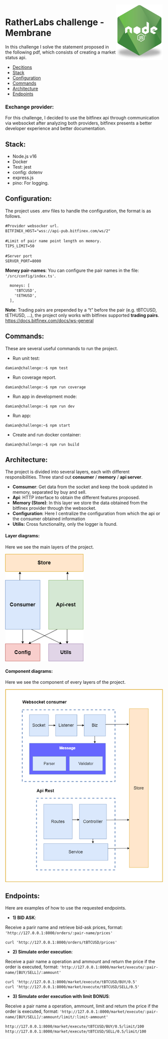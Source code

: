 <img src="https://github.com/damiancipolat/node-bff/blob/master/doc/node.png?raw=true" width="150px" align="right" />

# RatherLabs challenge - Membrane
In this challenge I solve the statement proposed in the following pdf, which consists of creating a market status api.

- [Decitions](#exchange-provider)
- [Stack](#stack)
- [Configuration](#configuration)
- [Commands](#commands)
- [Architecture](#architecture)
- [Endpoints](#endpoints)

### Exchange provider:
For this challenge, I decided to use the bitfinex api through communication via websocket after analyzing both providers, bitfinex presents a better developer experience and better documentation.

## **Stack**:
- Node.js v16
- Docker
- Test: jest
- config: dotenv
- express.js
- pino: For logging.

## **Configuration**:
The project uses .env files to handle the configuration, the format is as follows.

```console
#Provider websocker url.
BITFINEX_HOST="wss://api-pub.bitfinex.com/ws/2"

#Limit of pair name point length on memory.
TIPS_LIMIT=50

#Server port
SERVER_PORT=8000
```

**Money pair-names**:
You can configure the pair names in the file: `'/src/config/index.ts'`.

```console
  moneys: [
    'tBTCUSD',
    'tETHUSD',
  ],
```
**Note**: 
Trading pairs are prepended by a “t” before the pair (e.g. tBTCUSD, tETHUSD, ...), the project only works with bitfinex supported **trading pairs**.
https://docs.bitfinex.com/docs/ws-general


## **Commands**:
These are several useful commands to run the project.

- Run unit test:
```console
damian@challenge:~$ npm test
```
- Run coverage report.
```console
damian@challenge:~$ npm run coverage
```
- Run app in development mode:
```console
damian@challenge:~$ npm run dev
```
- Run app:
```console
damian@challenge:~$ npm start
```

- Create and run docker container:
```console
damian@challenge:~$ npm run build
```

## **Architecture**:
The project is divided into several layers, each with different responsibilities. Three stand out **consumer** / **memory** / **api server**.

- **Comsumer**: Get data from the socket and keep the book updated in memory, separated by buy and sell.
- **Api**: HTTP interface to obtain the different features proposed.
- **Memory (Store)**: In this layer we store the data obtained from the bitfinex provider through the websocket.
- **Configuration**: Here I centralize the configuration from which the api or the consumer obtained information
- **Utilis:** Cross functionality, only the logger is found.

#### **Layer diagrams**:
Here we see the main layers of the project.

<img src="https://github.com/damiancipolat/RatherLabsChallege/blob/main/doc/layers.png?raw=true" width="250px" />

#### **Component diagrams**:
Here we see the component of every layers of the project.

<img src="https://github.com/damiancipolat/RatherLabsChallege/blob/main/doc/complete.png?raw=true" width="550px" />

## **Endpoints**:
Here are examples of how to use the requested endpoints.

- **1) BID ASK**:

Receive a parir name and retrieve bid-ask prices, format: `'http://127.0.0.1:8000/orders/:pair-name/prices'`

```console
curl 'http://127.0.0.1:8000/orders/tBTCUSD/prices'
```

- **2) Simulate order execution**:

Receive a pair name a operation and ammount and return the price if the order is executed, format: `'http://127.0.0.1:8000/market/execute/:pair-name/[BUY/SELL]/:ammount'`

```console
curl 'http://127.0.0.1:8000/market/execute/tBTCUSD/BUY/0.5'
curl 'http://127.0.0.1:8000/market/execute/tBTCUSD/SELL/0.5'
```

- **3) Simulate order execution with limit BONUS**:

Receive a pair name a operation, ammount, limit and return the price if the order is executed, format: `'http://127.0.0.1:8000/market/execute/:pair-name/[BUY/SELL]/:ammount/limit/:limit-ammount'`

```console
http://127.0.0.1:8000/market/execute/tBTCUSD/BUY/0.5/limit/100
http://127.0.0.1:8000/market/execute/tBTCUSD/SELL/0.5/limit/100
```
